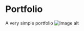 # Portfolio
A very simple portfolio
![Image alt](https://github.com/nshtolvin/images/raw/master/resume.png)
